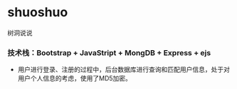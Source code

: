 # shuoshuo
树洞说说
### 技术栈：Bootstrap + JavaStript + MongDB + Express + ejs
- 用户进行登录、注册的过程中，后台数据库进行查询和匹配用户信息，处于对用户个人信息的考虑，使用了MD5加密。
